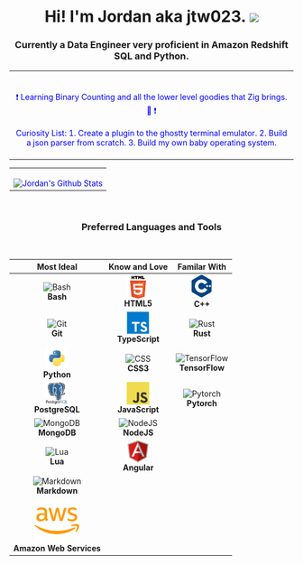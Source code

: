 <h1 align="center"> Hi! I'm Jordan aka jtw023. <img src="https://media.giphy.com/media/hvRJCLFzcasrR4ia7z/giphy.gif" width="25px"> </h2>

<h3 align="center"> Currently a Data Engineer very proficient in Amazon Redshift SQL and Python. </h3>
<table style="color:blue">
  <tr>
    <td align="center"> <br /><br /> ❗ Learning Binary Counting and all the lower level goodies that Zig brings. 🤗 ❗ <br /> <br />
    Curiosity List: 1. Create a plugin to the ghostty terminal emulator. 2. Build a json parser from scratch. 3. Build my own baby operating system. <br /> <br />
    </td>
  </tr>
</table>

<table style="color:blue">
  <tr>
    <td> <br /><img width="453px" alt="Jordan's Github Stats" src="https://github-readme-stats.vercel.app/api?username=jtw023&show_icons=true&hide_border=true&bg_color=0D1117&text_color=8B949E" /> </td>
  </tr>
</table>

<br />
<h3 align="center"> Preferred Languages and Tools </h3>

<br />
<table align=center>
   <thead>
      <tr>
         <th>Most Ideal</th>
         <th>Know and Love</th>
         <th>Familar With</th>
      </tr>
   </thead>
   <tbody>
      <tr align="center">
         <td><img alt="Bash" width="40px" src="https://img.icons8.com/plasticine/100/000000/bash.png" /><br><b>Bash</b></td>
         <td><img align="center" alt="HTML5" width="40px" src="https://raw.githubusercontent.com/github/explore/80688e429a7d4ef2fca1e82350fe8e3517d3494d/topics/html/html.png" /><br><b>HTML5</b></td>
         <td><img alt="C++" width="40px" src="https://raw.githubusercontent.com/devicons/devicon/master/icons/cplusplus/cplusplus-plain.svg" /><br><b>C++</b></td>
      </tr>
     <tr align="center">
        <td><img align="center" alt="Git" width="40px" src="https://github.com/zumrudu-anka/zumrudu-anka/blob/master/images/git-original.svg" width="40" height="40" /><br><b>Git</b></td>
        <td><img align="center" alt="TypeScript" width="40px" src="https://raw.githubusercontent.com/devicons/devicon/master/icons/typescript/typescript-original.svg" width="40" height="40" /><br><b>TypeScript</b></td>
        <td><img align="center" alt="Rust" width="40px" src="https://img.icons8.com/color/48/000000/rust-programming-language.png" width ="40" height="40" /><br><b>Rust</b></td>
      </tr>
      <tr align="center">
         <td><img align="center" alt="Python" width="40px" src="https://raw.githubusercontent.com/github/explore/80688e429a7d4ef2fca1e82350fe8e3517d3494d/topics/python/python.png" /><br><b>Python</b></td>
         <td><img align="center" alt="CSS" width="40px" src="https://img.icons8.com/color/48/000000/css3.png" width="40" height="40" /><br><b>CSS3</b></td>
         <td><img alt="TensorFlow" width="26px" src="https://img.icons8.com/color/48/000000/tensorflow.png" width="40" height="40" /><br><b>TensorFlow</b></td>
      </tr>
      <tr align="center">
        <td><img align="center" alt="PostgreSQL" width="40px" src="https://raw.githubusercontent.com/devicons/devicon/master/icons/postgresql/postgresql-original-wordmark.svg" alt="postgresql" width="40" height="40" /><br><b>PostgreSQL</b></td>
        <td><img align="center" alt="JavaScript" width="40px" src="https://raw.githubusercontent.com/github/explore/80688e429a7d4ef2fca1e82350fe8e3517d3494d/topics/javascript/javascript.png" /><br><b>JavaScript</b></td>
        <td><img align="center" alt="Pytorch" width="40px" src="https://raw.githubusercontent.com/rahul-jha98/github_readme_icons/main/language_and_tools/square/pytorch/pytorch.svg" width="40" height="40" /><br><b>Pytorch</b></td>
      </tr>
      <tr align="center">
        <td><img align="center" alt="MongoDB" width="40px" src="https://img.icons8.com/color/48/000000/mongodb.png" width="40" height="40" /><br><b>MongoDB</b></td>
        <td><img align="center" alt="NodeJS" width="40px" src="https://img.icons8.com/color/48/000000/nodejs.png" width="40" height="40" /><br><b>NodeJS</b></td>
        <td></td>
      </tr>
      <tr align="center">
        <td><img align="center" alt="Lua" width="40px" src="https://img.icons8.com/color/48/000000/lua-language.png" width="40" height="40" /><br><b>Lua</b></td>
        <td><img align="center" alt="Angular" width="40px" src="https://raw.githubusercontent.com/devicons/devicon/master/icons/angularjs/angularjs-original.svg" alt="angular-js" width="40" height="40" /><br><b>Angular</b></td>
        <td></td>
      </tr>
      <tr align="center">
        <td><img align="center" alt="Markdown" width="40px" src="https://img.icons8.com/color/48/000000/markdown.png" width="40" height="40" /><br><b>Markdown</b></td>
        <td></td>
        <td></td>
      </tr>
     <tr align="center">
       <td><img align="center" alt="AmazonWebServices" width="80px" src="https://raw.githubusercontent.com/devicons/devicon/master/icons/amazonwebservices/amazonwebservices-plain-wordmark.svg" alt="Amazon" width="80" height="80" /><br><b>Amazon Web Services</b></td>
       <td></td>
       <td></td>
     </tr>
   </tbody>
</table>
<!-- ### Latest Blog Posts: -->

<!-- BLOG-POST-LIST:START -->
<!-- BLOG-POST-LIST:END -->

<!-- TODO: Set up blog posts! -->
<!-- [more blog posts...](link to posts) -->

<!-- Link Variables -->
[medium]: https://medium.com/
[website]: https://web-portfolio-8390e.web.app/
